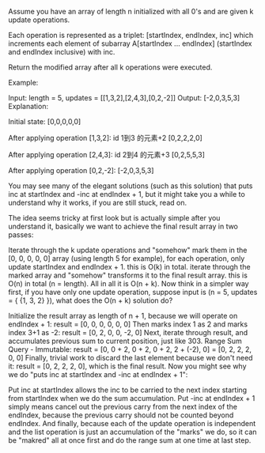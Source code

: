 Assume you have an array of length n initialized with all 0's and are given k update operations.

Each operation is represented as a triplet: [startIndex, endIndex, inc] which increments each element of subarray A[startIndex ... endIndex] (startIndex and endIndex inclusive) with inc.

Return the modified array after all k operations were executed.

Example:

Input: length = 5, updates = [[1,3,2],[2,4,3],[0,2,-2]]
Output: [-2,0,3,5,3]
Explanation:

Initial state:
[0,0,0,0,0]

After applying operation [1,3,2]:  id 1到3 的元素+2
[0,2,2,2,0]

After applying operation [2,4,3]:  id 2到4 的元素+3
[0,2,5,5,3]

After applying operation [0,2,-2]:
[-2,0,3,5,3]

You may see many of the elegant solutions (such as this solution) that puts inc at startIndex and -inc at endIndex + 1, 
but it might take you a while to understand why it works, if you are still stuck, read on.

The idea seems tricky at first look but is actually simple after you understand it, 
basically we want to achieve the final result array in two passes:

Iterate through the k update operations and "somehow" mark them in the [0, 0, 0, 0, 0] array (using length 5 for example), 
for each operation, only update startIndex and endIndex + 1. this is O(k) in total.
iterate through the marked array and "somehow" transforms it to the final result array. this is O(n) in total (n = length).
All in all it is O(n + k).
Now think in a simpler way first, if you have only one update operation, suppose input is (n = 5, updates = { {1, 3, 2} }), what does the O(n + k) solution do?

Initialize the result array as length of n + 1, because we will operate on endIndex + 1:
result = [0, 0, 0, 0, 0, 0]
Then marks index 1 as 2 and marks index 3+1 as -2:
result = [0, 2, 0, 0, -2, 0]
Next, iterate through result, and accumulates previous sum to current position, just like 303. Range Sum Query - Immutable:
result = [0, 0 + 2, 0 + 2, 0 + 2, 2 + (-2), 0] = [0, 2, 2, 2, 0, 0]
Finally, trivial work to discard the last element because we don't need it:
result = [0, 2, 2, 2, 0], which is the final result.
Now you might see why we do "puts inc at startIndex and -inc at endIndex + 1":

Put inc at startIndex allows the inc to be carried to the next index starting from startIndex 
when we do the sum accumulation.
Put -inc at endIndex + 1 simply means cancel out the previous carry from the next index of the endIndex, 
because the previous carry should not be counted beyond endIndex.
And finally, because each of the update operation is independent and the list operation is just an accumulation of 
the "marks" we do, so it can be "makred" all at once first and do the range sum at one time at last step.